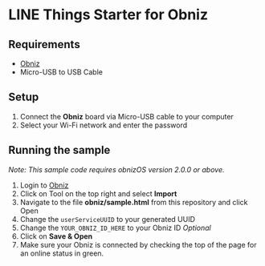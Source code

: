 # LINE Things Starter for Obniz

## Requirements
* [Obniz](https://obniz.io/)
* Micro-USB to USB Cable

## Setup
1. Connect the **Obniz** board via Micro-USB cable to your computer
2. Select your Wi-Fi network and enter the password

## Running the sample

*Note: This sample code requires obnizOS version 2.0.0 or above.*

1. Login to [Obniz](http://obniz.io/program)
2. Click on Tool on the top right and select **Import**
3. Navigate to the file **obniz/sample.html** from this repository and click Open
4. Change the `userServiceUUID` to your generated UUID
5. Change the `YOUR_OBNIZ_ID_HERE` to your Obniz ID *Optional*
6. Click on **Save & Open**
7. Make sure your Obniz is connected by checking the top of the page for an online status in green.
